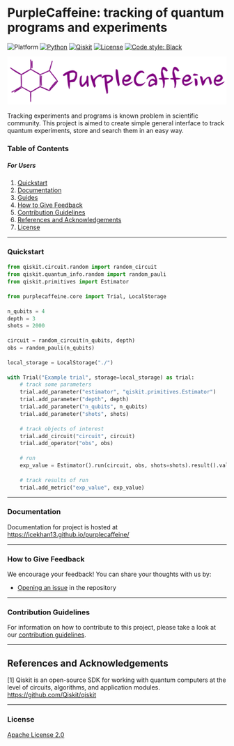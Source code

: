 PurpleCaffeine: tracking of quantum programs and experiments
============================================================

![Platform](https://img.shields.io/badge/Platform-Linux%20%7C%20macOS%20%7C%20Windows-informational)
[![Python](https://img.shields.io/badge/Python-3.7%20%7C%203.8%20%7C%203.9%20%7C%203.10-informational)](https://www.python.org/)
[![Qiskit](https://img.shields.io/badge/Qiskit-%E2%89%A5%200.34.2-6133BD)](https://github.com/Qiskit/qiskit)
[![License](https://img.shields.io/github/license/qiskit-community/quantum-prototype-template?label=License)](https://github.com/IceKhan13/purplecaffeine/blob/main/LICENSE)
[![Code style: Black](https://img.shields.io/badge/Code%20style-Black-000.svg)](https://github.com/psf/black)

![Logo](./docs/images/readme_logo.png)

Tracking experiments and programs is known problem in scientific community.
This project is aimed to create simple general interface to track quantum experiments, store and search them in an easy way.

### Table of Contents

##### For Users

1. [Quickstart](#quickstart)
2. [Documentation](#documentation)
3. [Guides](https://github.com/IceKhan13/purplecaffeine/tree/main/docs/guides)
4. [How to Give Feedback](#how-to-give-feedback)
5. [Contribution Guidelines](#contribution-guidelines)
6. [References and Acknowledgements](#references-and-acknowledgements)
7. [License](#license)


----------------------------------------------------------------------------------------------------

### Quickstart

```python
from qiskit.circuit.random import random_circuit
from qiskit.quantum_info.random import random_pauli
from qiskit.primitives import Estimator

from purplecaffeine.core import Trial, LocalStorage

n_qubits = 4
depth = 3
shots = 2000

circuit = random_circuit(n_qubits, depth)
obs = random_pauli(n_qubits)

local_storage = LocalStorage("./")

with Trial("Example trial", storage=local_storage) as trial:
    # track some parameters
    trial.add_parameter("estimator", "qiskit.primitives.Estimator")
    trial.add_parameter("depth", depth)
    trial.add_parameter("n_qubits", n_qubits)
    trial.add_parameter("shots", shots)
    
    # track objects of interest
    trial.add_circuit("circuit", circuit)
    trial.add_operator("obs", obs)

    # run
    exp_value = Estimator().run(circuit, obs, shots=shots).result().values.item()
    
    # track results of run
    trial.add_metric("exp_value", exp_value)
```

----------------------------------------------------------------------------------------------------

### Documentation

Documentation for project is hosted at https://icekhan13.github.io/purplecaffeine/

----------------------------------------------------------------------------------------------------

### How to Give Feedback

We encourage your feedback! You can share your thoughts with us by:
- [Opening an issue](https://github.com/IceKhan13/purplecaffeine/issues) in the repository


----------------------------------------------------------------------------------------------------

### Contribution Guidelines

For information on how to contribute to this project, please take a look at our [contribution guidelines](https://github.com/IceKhan13/purplecaffeine/blob/main/CONTRIBUTING.md).


----------------------------------------------------------------------------------------------------

## References and Acknowledgements
[1] Qiskit is an open-source SDK for working with quantum computers at the level of circuits, algorithms, and application modules. \
    https://github.com/Qiskit/qiskit


----------------------------------------------------------------------------------------------------

### License
[Apache License 2.0](LICENSE)
